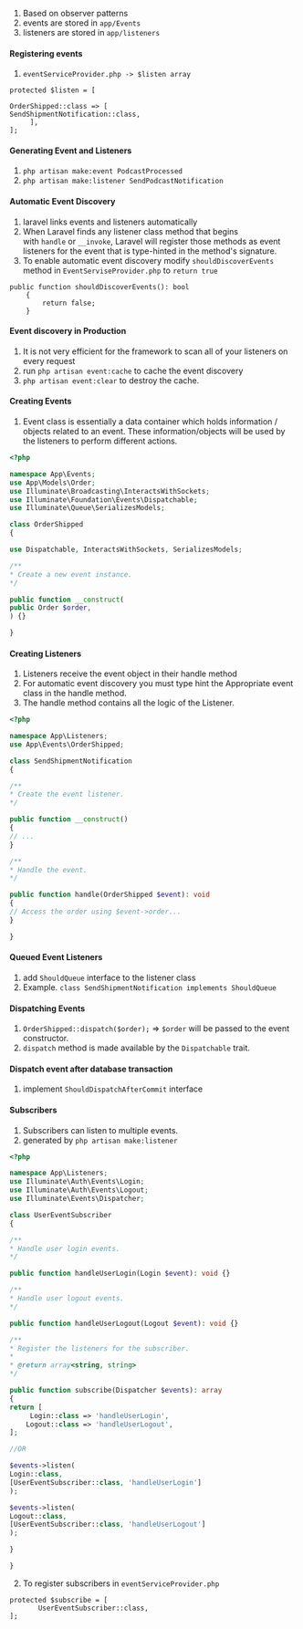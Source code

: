 1. Based on observer patterns
2. events are stored in `app/Events`
3. listeners are stored in `app/listeners`

#### Registering events
1. `eventServiceProvider.php -> $listen array`

```
protected $listen = [

OrderShipped::class => [
SendShipmentNotification::class,
     ],
];
```

#### Generating Event and Listeners
1. `php artisan make:event PodcastProcessed`
2. `php artisan make:listener SendPodcastNotification`

#### Automatic Event Discovery
1. laravel links events and listeners automatically
2. When Laravel finds any listener class method that begins with `handle` or `__invoke`, Laravel will register those methods as event listeners for the event that is type-hinted in the method's signature.
3. To enable automatic event discovery modify `shouldDiscoverEvents` method in `EventServiseProvider.php` to `return true`

```
public function shouldDiscoverEvents(): bool
    {
        return false;
    }
```

#### Event discovery in Production
1. It is not very efficient for the framework to scan all of your listeners on every request
2. run `php artisan event:cache` to cache the event discovery
3. `php artisan event:clear` to destroy the cache.

#### Creating Events
1. Event class is essentially a data container which holds information / objects related to an event. These information/objects will be used by the listeners to perform different actions.

```php
<?php

namespace App\Events;
use App\Models\Order;
use Illuminate\Broadcasting\InteractsWithSockets;
use Illuminate\Foundation\Events\Dispatchable;
use Illuminate\Queue\SerializesModels;

class OrderShipped
{

use Dispatchable, InteractsWithSockets, SerializesModels;

/**
* Create a new event instance.
*/

public function __construct(
public Order $order,
) {}

}
```
#### Creating Listeners
1. Listeners receive the event object in their handle method
2. For automatic event discovery you must type hint the Appropriate event class in the handle method.
3. The handle method contains all the logic of the Listener.

```php
<?php

namespace App\Listeners;
use App\Events\OrderShipped;

class SendShipmentNotification
{

/**
* Create the event listener.
*/

public function __construct()
{
// ...
}

/**
* Handle the event.
*/

public function handle(OrderShipped $event): void
{
// Access the order using $event->order...
}

}
```
#### Queued Event Listeners
1. add `ShouldQueue` interface to the listener class
2. Example. `class SendShipmentNotification implements ShouldQueue`

#### Dispatching Events
1. `OrderShipped::dispatch($order);` => `$order` will be passed to the event constructor.
2. `dispatch` method is made available by the `Dispatchable` trait.

#### Dispatch event after database transaction
1. implement `ShouldDispatchAfterCommit` interface

#### Subscribers
1. Subscribers can listen to multiple events.
2. generated by `php artisan make:listener`

```php
<?php

namespace App\Listeners;
use Illuminate\Auth\Events\Login;
use Illuminate\Auth\Events\Logout;
use Illuminate\Events\Dispatcher;

class UserEventSubscriber
{

/**
* Handle user login events.
*/

public function handleUserLogin(Login $event): void {}

/**
* Handle user logout events.
*/

public function handleUserLogout(Logout $event): void {}

/**
* Register the listeners for the subscriber.
*
* @return array<string, string>
*/

public function subscribe(Dispatcher $events): array
{
return [
     Login::class => 'handleUserLogin',
    Logout::class => 'handleUserLogout',
];

//OR

$events->listen(
Login::class,
[UserEventSubscriber::class, 'handleUserLogin']
);

$events->listen(
Logout::class,
[UserEventSubscriber::class, 'handleUserLogout']
);

}

}
```
2. To register subscribers in `eventServiceProvider.php`
```
protected $subscribe = [
       UserEventSubscriber::class,
];
```
